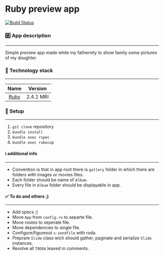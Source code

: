 Ruby preview app
================
[![Build Status](https://travis-ci.org/kmi3c/preview.svg?branch=master)](https://travis-ci.org/kmi3c/preview)

### :hash: App description
-------------

Simple preview app made while my fathernity to show famliy some pictures of my doughter.

### :closed_lock_with_key: Technology stack
-------------

| Name |  Version |
| :--: | :---: |
| [Ruby](https://www.ruby-lang.org) | 2.4.1 MRI |

### :book: Setup
-------------
1. `git clone` repository
2. `bundle install`
3. `bundle exec rspec`
3. `bundle exec rubocop`


#### :information_source: additional info
-------------
* Convention is that in app root there is `gallery` folder in which there are folders with images or movies files.
* Each folder should be name of `Album`.
* Every file in `Album` folder should be displayable in app.

#### :white_check_mark: To do and others ;)
-------------

* Add specs ;)
* Move `App` from `config.ru` to separte file.
* Move routes to seperate file.
* Move dependencies to single file.
* Configure/figureout `x-sendfile` with roda.
* Preprare `Slide` class wich should gather, paginate and serialize `Slide` instances.
* Resolve all `TODO`s leaved in comments.
